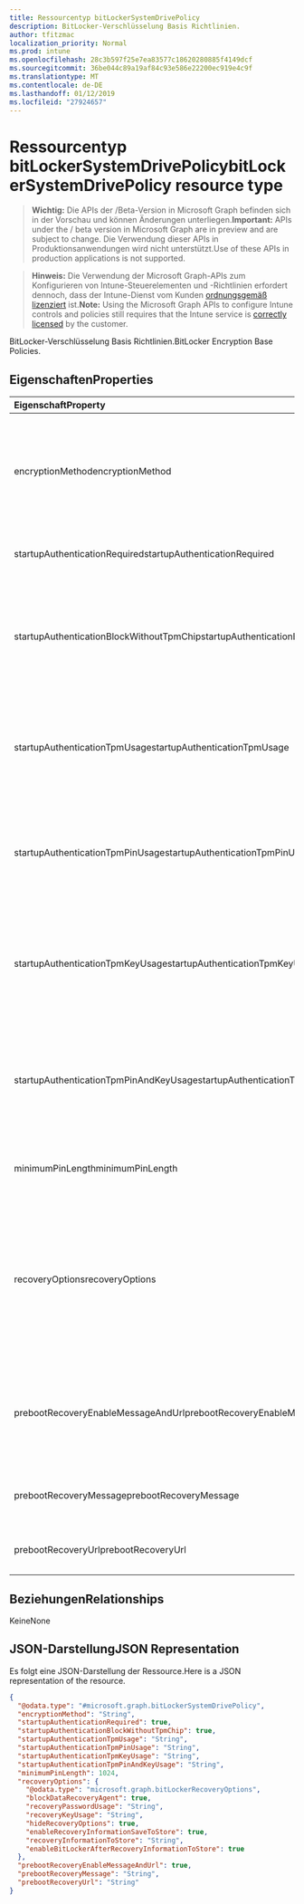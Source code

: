 ```yaml
---
title: Ressourcentyp bitLockerSystemDrivePolicy
description: BitLocker-Verschlüsselung Basis Richtlinien.
author: tfitzmac
localization_priority: Normal
ms.prod: intune
ms.openlocfilehash: 28c3b597f25e7ea83577c18620280885f4149dcf
ms.sourcegitcommit: 36be044c89a19af84c93e586e22200ec919e4c9f
ms.translationtype: MT
ms.contentlocale: de-DE
ms.lasthandoff: 01/12/2019
ms.locfileid: "27924657"
---
```

# <a name="bitlockersystemdrivepolicy-resource-type"></a><span data-ttu-id="2c47e-103">Ressourcentyp bitLockerSystemDrivePolicy</span><span class="sxs-lookup"><span data-stu-id="2c47e-103">bitLockerSystemDrivePolicy resource type</span></span>

> <span data-ttu-id="2c47e-104">**Wichtig:** Die APIs der /Beta-Version in Microsoft Graph befinden sich in der Vorschau und können Änderungen unterliegen.</span><span class="sxs-lookup"><span data-stu-id="2c47e-104">**Important:** APIs under the / beta version in Microsoft Graph are in preview and are subject to change.</span></span> <span data-ttu-id="2c47e-105">Die Verwendung dieser APIs in Produktionsanwendungen wird nicht unterstützt.</span><span class="sxs-lookup"><span data-stu-id="2c47e-105">Use of these APIs in production applications is not supported.</span></span>

> <span data-ttu-id="2c47e-106">**Hinweis:** Die Verwendung der Microsoft Graph-APIs zum Konfigurieren von Intune-Steuerelementen und -Richtlinien erfordert dennoch, dass der Intune-Dienst vom Kunden [ordnungsgemäß lizenziert](https://go.microsoft.com/fwlink/?linkid=839381) ist.</span><span class="sxs-lookup"><span data-stu-id="2c47e-106">**Note:** Using the Microsoft Graph APIs to configure Intune controls and policies still requires that the Intune service is [correctly licensed](https://go.microsoft.com/fwlink/?linkid=839381) by the customer.</span></span>

<span data-ttu-id="2c47e-107">BitLocker-Verschlüsselung Basis Richtlinien.</span><span class="sxs-lookup"><span data-stu-id="2c47e-107">BitLocker Encryption Base Policies.</span></span>
## <a name="properties"></a><span data-ttu-id="2c47e-108">Eigenschaften</span><span class="sxs-lookup"><span data-stu-id="2c47e-108">Properties</span></span>
|<span data-ttu-id="2c47e-109">Eigenschaft</span><span class="sxs-lookup"><span data-stu-id="2c47e-109">Property</span></span>|<span data-ttu-id="2c47e-110">Typ</span><span class="sxs-lookup"><span data-stu-id="2c47e-110">Type</span></span>|<span data-ttu-id="2c47e-111">Beschreibung</span><span class="sxs-lookup"><span data-stu-id="2c47e-111">Description</span></span>|
|:---|:---|:---|
|<span data-ttu-id="2c47e-112">encryptionMethod</span><span class="sxs-lookup"><span data-stu-id="2c47e-112">encryptionMethod</span></span>|[<span data-ttu-id="2c47e-113">bitLockerEncryptionMethod</span><span class="sxs-lookup"><span data-stu-id="2c47e-113">bitLockerEncryptionMethod</span></span>](../resources/intune-deviceconfig-bitlockerencryptionmethod.md)|<span data-ttu-id="2c47e-114">Wählen Sie die Verschlüsselungsmethode für Betriebssystemlaufwerke.</span><span class="sxs-lookup"><span data-stu-id="2c47e-114">Select the encryption method for operating system drives.</span></span> <span data-ttu-id="2c47e-115">Mögliche Werte: sind `aesCbc128`, `aesCbc256`, `xtsAes128` und `xtsAes256`.</span><span class="sxs-lookup"><span data-stu-id="2c47e-115">Possible values are: `aesCbc128`, `aesCbc256`, `xtsAes128`, `xtsAes256`.</span></span>|
|<span data-ttu-id="2c47e-116">startupAuthenticationRequired</span><span class="sxs-lookup"><span data-stu-id="2c47e-116">startupAuthenticationRequired</span></span>|<span data-ttu-id="2c47e-117">Boolescher Wert</span><span class="sxs-lookup"><span data-stu-id="2c47e-117">Boolean</span></span>|<span data-ttu-id="2c47e-118">Erfordert zusätzliche Authentifizierung beim Start.</span><span class="sxs-lookup"><span data-stu-id="2c47e-118">Require additional authentication at startup.</span></span>|
|<span data-ttu-id="2c47e-119">startupAuthenticationBlockWithoutTpmChip</span><span class="sxs-lookup"><span data-stu-id="2c47e-119">startupAuthenticationBlockWithoutTpmChip</span></span>|<span data-ttu-id="2c47e-120">Boolescher Wert</span><span class="sxs-lookup"><span data-stu-id="2c47e-120">Boolean</span></span>|<span data-ttu-id="2c47e-121">Gibt an, ob BitLocker ohne kompatibles TPM zulassen (erfordert ein Kennwort oder einen Startschlüssel auf einem USB flash-Laufwerk).</span><span class="sxs-lookup"><span data-stu-id="2c47e-121">Indicates whether to allow BitLocker without a compatible TPM (requires a password or a startup key on a USB flash drive).</span></span>|
|<span data-ttu-id="2c47e-122">startupAuthenticationTpmUsage</span><span class="sxs-lookup"><span data-stu-id="2c47e-122">startupAuthenticationTpmUsage</span></span>|[<span data-ttu-id="2c47e-123">configurationUsage</span><span class="sxs-lookup"><span data-stu-id="2c47e-123">configurationUsage</span></span>](../resources/intune-deviceconfig-configurationusage.md)|<span data-ttu-id="2c47e-124">Gibt an, ob TPM Start zulässig/erforderlich/nicht zulässig ist.</span><span class="sxs-lookup"><span data-stu-id="2c47e-124">Indicates if TPM startup is allowed/required/disallowed.</span></span> <span data-ttu-id="2c47e-125">Mögliche Werte sind: `blocked`, `required` und `allowed`.</span><span class="sxs-lookup"><span data-stu-id="2c47e-125">Possible values are: `blocked`, `required`, `allowed`.</span></span>|
|<span data-ttu-id="2c47e-126">startupAuthenticationTpmPinUsage</span><span class="sxs-lookup"><span data-stu-id="2c47e-126">startupAuthenticationTpmPinUsage</span></span>|[<span data-ttu-id="2c47e-127">configurationUsage</span><span class="sxs-lookup"><span data-stu-id="2c47e-127">configurationUsage</span></span>](../resources/intune-deviceconfig-configurationusage.md)|<span data-ttu-id="2c47e-128">Gibt an, ob TPM Startup Pin zulässig/erforderlich/nicht zulässig ist.</span><span class="sxs-lookup"><span data-stu-id="2c47e-128">Indicates if TPM startup pin is allowed/required/disallowed.</span></span> <span data-ttu-id="2c47e-129">Mögliche Werte sind: `blocked`, `required` und `allowed`.</span><span class="sxs-lookup"><span data-stu-id="2c47e-129">Possible values are: `blocked`, `required`, `allowed`.</span></span>|
|<span data-ttu-id="2c47e-130">startupAuthenticationTpmKeyUsage</span><span class="sxs-lookup"><span data-stu-id="2c47e-130">startupAuthenticationTpmKeyUsage</span></span>|[<span data-ttu-id="2c47e-131">configurationUsage</span><span class="sxs-lookup"><span data-stu-id="2c47e-131">configurationUsage</span></span>](../resources/intune-deviceconfig-configurationusage.md)|<span data-ttu-id="2c47e-132">Gibt an, ob TPM zum Starten des Schlüssel zulässig/erforderlich/nicht zulässig ist.</span><span class="sxs-lookup"><span data-stu-id="2c47e-132">Indicates if TPM startup key is allowed/required/disallowed.</span></span> <span data-ttu-id="2c47e-133">Mögliche Werte sind: `blocked`, `required` und `allowed`.</span><span class="sxs-lookup"><span data-stu-id="2c47e-133">Possible values are: `blocked`, `required`, `allowed`.</span></span>|
|<span data-ttu-id="2c47e-134">startupAuthenticationTpmPinAndKeyUsage</span><span class="sxs-lookup"><span data-stu-id="2c47e-134">startupAuthenticationTpmPinAndKeyUsage</span></span>|[<span data-ttu-id="2c47e-135">configurationUsage</span><span class="sxs-lookup"><span data-stu-id="2c47e-135">configurationUsage</span></span>](../resources/intune-deviceconfig-configurationusage.md)|<span data-ttu-id="2c47e-136">Gibt an, ob TPM Start anheften und Schlüssel sind zulässig/erforderlich/nicht zulässig.</span><span class="sxs-lookup"><span data-stu-id="2c47e-136">Indicates if TPM startup pin key and key are allowed/required/disallowed.</span></span> <span data-ttu-id="2c47e-137">Mögliche Werte sind: `blocked`, `required` und `allowed`.</span><span class="sxs-lookup"><span data-stu-id="2c47e-137">Possible values are: `blocked`, `required`, `allowed`.</span></span>|
|<span data-ttu-id="2c47e-138">minimumPinLength</span><span class="sxs-lookup"><span data-stu-id="2c47e-138">minimumPinLength</span></span>|<span data-ttu-id="2c47e-139">Int32</span><span class="sxs-lookup"><span data-stu-id="2c47e-139">Int32</span></span>|<span data-ttu-id="2c47e-140">Gibt die minimale Länge des Startup Pin an.</span><span class="sxs-lookup"><span data-stu-id="2c47e-140">Indicates the minimum length of startup pin.</span></span> <span data-ttu-id="2c47e-141">Gültige Werte 4 bis 20</span><span class="sxs-lookup"><span data-stu-id="2c47e-141">Valid values 4 to 20</span></span>|
|<span data-ttu-id="2c47e-142">recoveryOptions</span><span class="sxs-lookup"><span data-stu-id="2c47e-142">recoveryOptions</span></span>|[<span data-ttu-id="2c47e-143">bitLockerRecoveryOptions</span><span class="sxs-lookup"><span data-stu-id="2c47e-143">bitLockerRecoveryOptions</span></span>](../resources/intune-deviceconfig-bitlockerrecoveryoptions.md)|<span data-ttu-id="2c47e-144">BitLocker verschlüsselt Betriebssystemlaufwerke in Abwesenheit der erforderlichen Startup Schlüsselinformationen wiederherstellen können.</span><span class="sxs-lookup"><span data-stu-id="2c47e-144">Allows to recover BitLocker encrypted operating system drives in the absence of the required startup key information.</span></span> <span data-ttu-id="2c47e-145">Diese Einstellung wird angewendet, wenn Sie BitLocker aktivieren.</span><span class="sxs-lookup"><span data-stu-id="2c47e-145">This policy setting is applied when you turn on BitLocker.</span></span>|
|<span data-ttu-id="2c47e-146">prebootRecoveryEnableMessageAndUrl</span><span class="sxs-lookup"><span data-stu-id="2c47e-146">prebootRecoveryEnableMessageAndUrl</span></span>|<span data-ttu-id="2c47e-147">Boolescher Wert</span><span class="sxs-lookup"><span data-stu-id="2c47e-147">Boolean</span></span>|<span data-ttu-id="2c47e-148">Aktivieren Sie vor dem Start Recovery Nachrichten- und Url.</span><span class="sxs-lookup"><span data-stu-id="2c47e-148">Enable pre-boot recovery message and Url.</span></span> <span data-ttu-id="2c47e-149">Wenn RequireStartupAuthentication auf false festgelegt ist, wirkt sich dieser Wert nicht.</span><span class="sxs-lookup"><span data-stu-id="2c47e-149">If requireStartupAuthentication is false, this value does not affect.</span></span>|
|<span data-ttu-id="2c47e-150">prebootRecoveryMessage</span><span class="sxs-lookup"><span data-stu-id="2c47e-150">prebootRecoveryMessage</span></span>|<span data-ttu-id="2c47e-151">Zeichenfolge</span><span class="sxs-lookup"><span data-stu-id="2c47e-151">String</span></span>|<span data-ttu-id="2c47e-152">Definiert eine benutzerdefinierte Wiederherstellung Nachricht.</span><span class="sxs-lookup"><span data-stu-id="2c47e-152">Defines a custom recovery message.</span></span>|
|<span data-ttu-id="2c47e-153">prebootRecoveryUrl</span><span class="sxs-lookup"><span data-stu-id="2c47e-153">prebootRecoveryUrl</span></span>|<span data-ttu-id="2c47e-154">Zeichenfolge</span><span class="sxs-lookup"><span data-stu-id="2c47e-154">String</span></span>|<span data-ttu-id="2c47e-155">Definiert eine benutzerdefinierte Wiederherstellung-URL.</span><span class="sxs-lookup"><span data-stu-id="2c47e-155">Defines a custom recovery URL.</span></span>|

## <a name="relationships"></a><span data-ttu-id="2c47e-156">Beziehungen</span><span class="sxs-lookup"><span data-stu-id="2c47e-156">Relationships</span></span>
<span data-ttu-id="2c47e-157">Keine</span><span class="sxs-lookup"><span data-stu-id="2c47e-157">None</span></span>
## <a name="json-representation"></a><span data-ttu-id="2c47e-158">JSON-Darstellung</span><span class="sxs-lookup"><span data-stu-id="2c47e-158">JSON Representation</span></span>
<span data-ttu-id="2c47e-159">Es folgt eine JSON-Darstellung der Ressource.</span><span class="sxs-lookup"><span data-stu-id="2c47e-159">Here is a JSON representation of the resource.</span></span>
<!-- {
  "blockType": "resource",
  "@odata.type": "microsoft.graph.bitLockerSystemDrivePolicy"
}
-->
``` json
{
  "@odata.type": "#microsoft.graph.bitLockerSystemDrivePolicy",
  "encryptionMethod": "String",
  "startupAuthenticationRequired": true,
  "startupAuthenticationBlockWithoutTpmChip": true,
  "startupAuthenticationTpmUsage": "String",
  "startupAuthenticationTpmPinUsage": "String",
  "startupAuthenticationTpmKeyUsage": "String",
  "startupAuthenticationTpmPinAndKeyUsage": "String",
  "minimumPinLength": 1024,
  "recoveryOptions": {
    "@odata.type": "microsoft.graph.bitLockerRecoveryOptions",
    "blockDataRecoveryAgent": true,
    "recoveryPasswordUsage": "String",
    "recoveryKeyUsage": "String",
    "hideRecoveryOptions": true,
    "enableRecoveryInformationSaveToStore": true,
    "recoveryInformationToStore": "String",
    "enableBitLockerAfterRecoveryInformationToStore": true
  },
  "prebootRecoveryEnableMessageAndUrl": true,
  "prebootRecoveryMessage": "String",
  "prebootRecoveryUrl": "String"
}
```






